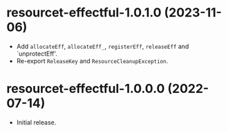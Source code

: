 # resourcet-effectful-1.0.1.0 (2023-11-06)
* Add `allocateEff`, `allocateEff_`, `registerEff`, `releaseEff` and
  `unprotectEff'.
* Re-export `ReleaseKey` and `ResourceCleanupException`.

# resourcet-effectful-1.0.0.0 (2022-07-14)
* Initial release.
